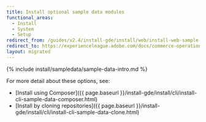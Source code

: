 ```yaml
---
title: Install optional sample data modules
functional_areas:
  - Install
  - System
  - Setup
redirect_from: /guides/v2.4/install-gde/install/web/install-web-sample-data.html
redirect_to: https://experienceleague.adobe.com/docs/commerce-operations/installation-guide/next-steps/sample-data/overview.html
layout: migrated
---
```


{% include install/sampledata/sample-data-intro.md %}

For more detail about these options, see:

*  [Install using Composer]({{ page.baseurl }}/install-gde/install/cli/install-cli-sample-data-composer.html)
*  [Install by cloning repositories]({{ page.baseurl }}/install-gde/install/cli/install-cli-sample-data-clone.html)
